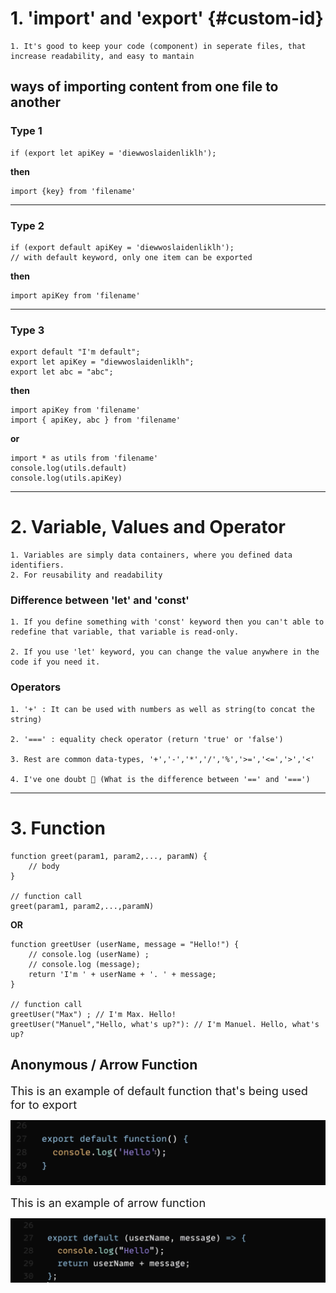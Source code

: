# 1. 'import' and 'export' {#custom-id}
    1. It's good to keep your code (component) in seperate files, that increase readability, and easy to mantain

## ways of importing content from one file to another

### Type 1

    if (export let apiKey = 'diewwoslaidenliklh'); 
<strong>then</strong>

    import {key} from 'filename'
<hr>

### Type 2

    if (export default apiKey = 'diewwoslaidenliklh'); 
    // with default keyword, only one item can be exported 
<strong>then</strong>

    import apiKey from 'filename'
<hr>

### Type 3

    export default "I'm default";
    export let apiKey = "diewwoslaidenliklh";
    export let abc = "abc";

<strong>then</strong>

    import apiKey from 'filename'
    import { apiKey, abc } from 'filename'

<strong>or</strong>

    import * as utils from 'filename'
    console.log(utils.default)
    console.log(utils.apiKey)
<hr>
 
# 2. Variable, Values and Operator

    1. Variables are simply data containers, where you defined data identifiers.
    2. For reusability and readability

### Difference between 'let' and 'const'

    1. If you define something with 'const' keyword then you can't able to redefine that variable, that variable is read-only.
    
    2. If you use 'let' keyword, you can change the value anywhere in the code if you need it.

### Operators

    1. '+' : It can be used with numbers as well as string(to concat the string)

    2. '===' : equality check operator (return 'true' or 'false')

    3. Rest are common data-types, '+','-','*','/','%','>=','<=','>','<'

    4. I've one doubt 🤔 (What is the difference between '==' and '===')
<hr>

# 3. Function 

    function greet(param1, param2,..., paramN) {
        // body
    }

    // function call
    greet(param1, param2,...,paramN) 

<strong>OR</strong>

    function greetUser (userName, message = "Hello!") {
        // console.log (userName) ;
        // console.log (message);
        return 'I'm ' + userName + '. ' + message;
    }

    // function call
    greetUser("Max") ; // I'm Max. Hello!
    greetUser("Manuel","Hello, what's up?"): // I'm Manuel. Hello, what's up?

## Anonymous / Arrow Function

<span style="font-size:1.3em;">This is an example of default function that's being used for to export</span>

![alt defaultFunction](defaultFunc.png)

<span style="font-size:1.3em;">This is an example of arrow function</span>

![alt text](arrowFunc.png)
